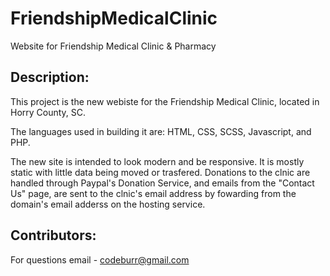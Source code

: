 # FriendshipMedicalClinic

Website for Friendship Medical Clinic & Pharmacy

## Description:

This project is the new webiste for the Friendship Medical Clinic, located in Horry County, SC.

The languages used in building it are: HTML, CSS, SCSS, Javascript, and PHP. 

The new site is intended to look modern and be responsive. It is mostly static with little data being moved or trasfered. Donations to the clnic are handled through Paypal's Donation Service, and emails from the "Contact Us" page, are sent to the clnic's email address by fowarding from the domain's email adderss on the hosting service.

## Contributors:

For questions email - codeburr@gmail.com
